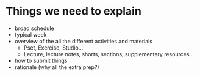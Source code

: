 # Things we need to explain 
* broad schedule
* typical week
* overview of the all the different activities and materials
  * Pset, Exercise, Studio...
  * Lecture, lecture notes, shorts, sections, supplementary resources...
* how to submit things
* rationale (why all the extra prep?)
